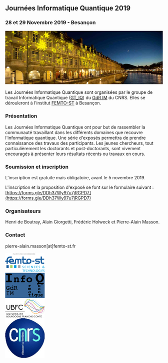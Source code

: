 ## Journées Informatique Quantique 2019

### 28 et 29 Novembre 2019 - Besançon

![Besançon by night](ressources/Besançon-by-night-banière.jpeg)

Les Journées Informatique Quantique sont organisées par le groupe de travail Informatique Quantique ([GT_IQ](https://members.loria.fr/SPerdrix/gt-iq/)) du [GdR IM](https://www.gdr-im.fr/) du CNRS. Elles se dérouleront à l'institut [FEMTO-ST](https://www.femto-st.fr/fr) à Besançon.

### Présentation

Les Journées Informatique Quantique ont pour but de rassembler la communauté travaillant dans les différents domaines que recouvre l'informatique quantique. Une série d'exposés permettra de prendre connaissance des travaux des participants. Les jeunes chercheurs, tout particulièrement les doctorants et post-doctorants, sont vivement encouragés à présenter leurs résultats récents ou travaux en cours.

### Soumission et inscription

L’inscription est gratuite mais obligatoire, avant le 5 novembre 2019.

L'inscription et la proposition d'exposé se font sur le formulaire suivant : [https://forms.gle/DDh37Wy97u7jRGPD7](https://forms.gle/DDh37Wy97u7jRGPD7)

<!--### Dates importantes

 * \[TODO : insérer date\]: date limite de soumission.
 * \[TODO : insérer date\]: notifications d’acceptation.
 * \[TODO : insérer date\]: date limite d’inscription.
 * \[TODO : insérer date\]: journées informatique quantique à FEMTO-ST.

### Programme

\[TODO : insérer programme\]

### Informations pratiques

Les journées se dérouleront au laboratoire FEMTO-ST, salle \[TODO : insérer salle\]. 

Comment y venir à FEMTO-ST ? \[TODO : insérer lien\]
Où se loger ? \[TODO : insérer lien\]-->


### Organisateurs

Henri de Boutray, Alain Giorgetti, Frédéric Holweck et Pierre-Alain Masson.

### Contact

pierre-alain.masson\[at\]femto-st.fr

<div>
  <div style="width: 25%; text-align: center;">
    <img src="ressources/logo-femto.png" alt="logo-femto" width="150"/>
  </div>  <div style="width: 25%; text-align: center;">
    <img src="ressources/logo-gt-iq.png" alt="logo-gt-iq" width="150"/> 
  </div>  <div style="width: 25%; text-align: center;">
    <img src="ressources/logo_ubfc.png" alt="logo-ubfc" width="150"/> 
  </div>  <div style="width: 25%; text-align: center;">
    <img src="ressources/logo-cnrs.jpg" alt="logo-cnrs" width="150"/>
  </div>
</div>
